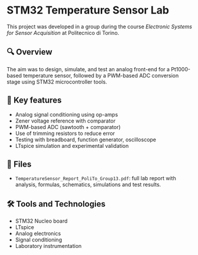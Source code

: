 # STM32 Temperature Sensor Lab

This project was developed in a group during the course *Electronic Systems for Sensor Acquisition* at Politecnico di Torino.

## 🔍 Overview
The aim was to design, simulate, and test an analog front-end for a Pt1000-based temperature sensor, followed by a PWM-based ADC conversion stage using STM32 microcontroller tools.

## 🧪 Key features
- Analog signal conditioning using op-amps
- Zener voltage reference with comparator
- PWM-based ADC (sawtooth + comparator)
- Use of trimming resistors to reduce error
- Testing with breadboard, function generator, oscilloscope
- LTspice simulation and experimental validation

## 📄 Files
- `TemperatureSensor_Report_PoliTo_Group13.pdf`: full lab report with analysis, formulas, schematics, simulations and test results.

## 🛠️ Tools and Technologies
- STM32 Nucleo board
- LTspice
- Analog electronics
- Signal conditioning
- Laboratory instrumentation


